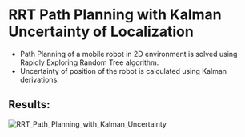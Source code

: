 
# RRT Path Planning with Kalman Uncertainty of Localization
* Path Planning of a mobile robot in 2D environment is solved using Rapidly Exploring Random Tree algorithm.
* Uncertainty of position of the robot is calculated using Kalman derivations.

## Results:
![RRT_Path_Planning_with_Kalman_Uncertainty](https://user-images.githubusercontent.com/67613439/118585504-aa0f6a80-b7b6-11eb-9196-1bb776027934.gif)
 
